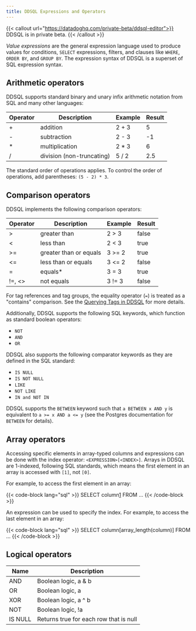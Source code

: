 ```yaml
---
title: DDSQL Expressions and Operators
---
```


{{< callout url="https://datadoghq.com/private-beta/ddsql-editor">}}
DDSQL is in private beta.
{{< /callout >}}

*Value expressions* are the general expression language used to produce values for conditions, `SELECT` expressions, filters, and clauses like `WHERE`, `ORDER BY`, and `GROUP BY`. The expression syntax of DDSQL is a superset of SQL expression syntax.

## Arithmetic operators

DDSQL supports standard binary and unary infix arithmetic notation from SQL and many other languages:

| Operator | Description              | Example | Result |
|----------|--------------------------|---------|--------|
| +        | addition                 | 2 + 3   | 5      |
| -        | subtraction              | 2 - 3   | -1     |
| *        | multiplication           | 2 * 3   | 6      |
| /        | division (non-truncating) | 5 / 2   | 2.5    |


The standard order of operations applies. To control the order of operations, add parentheses: `(5 - 2) * 3`.

## Comparison operators

DDSQL implements the following comparison operators:

| Operator | Description            | Example | Result |
|----------|------------------------|---------|--------|
| >        | greater than           | 2 > 3   | false  |
| <        | less than              | 2 < 3   | true   |
| >=       | greater than or equals | 3 >= 2  | true   |
| <=       | less than or equals    | 3 <= 2  | false  |
| =        | equals*                | 3 = 3   | true   |
| !=, <>   | not equals             | 3 != 3  | false  |

For tag references and tag groups, the equality operator (`=`) is treated as a "contains" comparison. See the [Querying Tags in DDSQL][1] for more details.

Additionally, DDSQL supports the following SQL keywords, which function as standard boolean operators:

- `NOT`
- `AND`
- `OR`

DDSQL also supports the following comparator keywords as they are defined in the SQL standard:

- `IS NULL`
- `IS NOT NULL`
- `LIKE`
- `NOT LIKE`
- `IN and NOT IN`

DDSQL supports the `BETWEEN` keyword such that `a BETWEEN x AND y` is equivalent to `a >= x AND a <= y` (see the Postgres documentation for `BETWEEN` for details).

## Array operators

Accessing specific elements in array-typed columns and expressions can be done with the index operator: `<EXPRESSION>[<INDEX>]`. Arrays in DDSQL are 1-indexed, following SQL standards, which means the first element in an array is accessed with `[1]`, not `[0]`.

For example, to access the first element in an array:

{{< code-block lang="sql" >}}
SELECT column[1] FROM ...
{{< /code-block >}}

An expression can be used to specify the index. For example, to access the last element in an array:

{{< code-block lang="sql" >}}
SELECT column[array_length(column)] FROM ...
{{< /code-block >}}

## Logical operators

| Name    | Description             |
|---------|-------------------------|
| AND     | Boolean logic, a & b    |
| OR      | Boolean logic, a || b |
| XOR     | Boolean logic, a ^ b    |
| NOT     | Boolean logic, !a       |
| IS NULL | Returns true for each row that is null |

[1]: /dashboards/ddsql_editor/reference/tags/